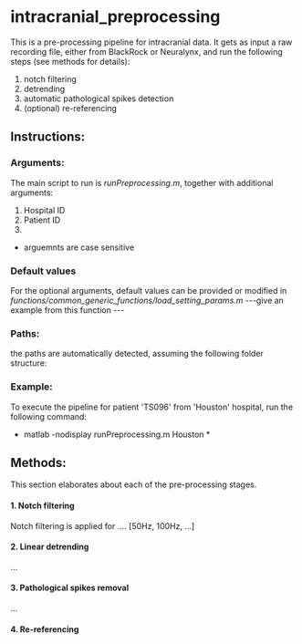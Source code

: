 # intracranial_preprocessing

This is a pre-processing pipeline for intracranial data. It gets as input a raw recording file, either from BlackRock or Neuralynx, and run the following steps (see methods for details):
1. notch filtering
2. detrending
3. automatic pathological spikes detection 
4. (optional) re-referencing


## Instructions:

### Arguments:
The main script to run is *runPreprocessing.m*, together with additional arguments:
1. Hospital ID
2. Patient ID
3.

- arguemnts are case sensitive

### Default values
For the optional arguments, default values can be provided or modified in *functions/common_generic_functions/load_setting_params.m*
---give an example from this function ---

### Paths:
the paths are automatically detected, assuming the following folder structure:

### Example:
To execute the pipeline for patient 'TS096' from 'Houston' hospital, run the following command:
* matlab -nodisplay runPreprocessing.m Houston *



## Methods:
This section elaborates about each of the pre-processing stages.

#### 1. Notch filtering
Notch filtering is applied for .... [50Hz, 100Hz, ...]

#### 2. Linear detrending
...

#### 3. Pathological spikes removal
...


#### 4. Re-referencing

